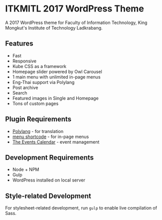 # ITKMITL 2017 WordPress Theme
A 2017 WordPress theme for Faculty of Information Technology, King Mongkut's Institute of Technology Ladkrabang.

## Features
* Fast
* Responsive
* Kube CSS as a framework
* Homepage slider powered by Owl Carousel
* 1 main menu with unlimited in-page menus
* Eng-Thai support via Polylang
* Post archive
* Search
* Featured images in Single and Homepage
* Tons of custom pages

## Plugin Requirements
* [Polylang](https://wordpress.org/plugins/polylang/) - for translation
* [menu shortcode](https://wordpress.org/plugins/menu-shortcode/) - for in-page menus
* [The Events Calendar](https://wordpress.org/plugins/the-events-calendar/) - event management

## Development Requirements
* Node + NPM
* Gulp
* WordPress installed on local server

## Style-related Development
For stylesheet-related development, run `gulp` to enable live compilation of Sass.

